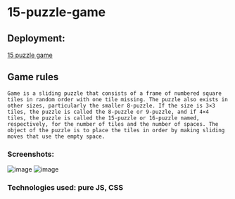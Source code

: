 # 15-puzzle-game


## Deployment:  
[15 puzzle game](https://mooncitizenx.github.io/15-puzzle-game/)

## Game rules

`Game is a sliding puzzle that consists of a frame of numbered square tiles in random order with one tile missing. The puzzle also exists in other sizes, particularly the smaller 8-puzzle. If the size is 3×3 tiles, the puzzle is called the 8-puzzle or 9-puzzle, and if 4×4 tiles, the puzzle is called the 15-puzzle or 16-puzzle named, respectively, for the number of tiles and the number of spaces. The object of the puzzle is to place the tiles in order by making sliding moves that use the empty space.`

### Screenshots:  
![image](https://user-images.githubusercontent.com/104726176/198663388-6cd9cd93-9e27-493e-b358-68b03f12541d.png)
![image](https://user-images.githubusercontent.com/104726176/212873674-f7b58055-cf99-4843-99af-ad4d883cf676.png)


### Technologies used: pure JS, CSS

